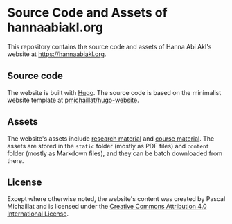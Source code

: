 # Source Code and Assets of hannaabiakl.org

This repository contains the source code and assets of Hanna Abi Akl's website at https://hannaabiakl.org. 

## Source code

The website is built with [Hugo](https://github.com/gohugoio/hugo). The source code is based on the minimalist website template at [pmichaillat/hugo-website](https://github.com/pmichaillat/hugo-website).

## Assets

The website's assets include [research material](https://hannaabiakl.org/publications/) and [course material](https://hannaabiakl.org/teaching/). The assets are stored in the `static` folder (mostly as PDF files) and `content` folder (mostly as Markdown files), and they can be batch downloaded from there.

## License

Except where otherwise noted, the website's content was created by Pascal Michaillat and is licensed under the [Creative Commons Attribution 4.0 International License](http://creativecommons.org/licenses/by/4.0/).
